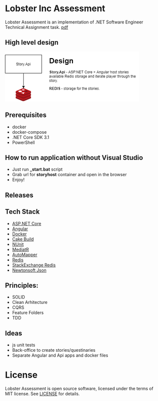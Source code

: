 # Lobster Inc Assessment
Lobster Assessment is an implementation of .NET Software Engineer Technical Assignment task. [pdf](docs/assessment.pdf)

## High level design 
![High level design](docs/high-level-design-v0.1.png)

## Prerequisites
* docker 
* docker-compose
* .NET Core SDK 3.1
* PowerShell

## How to run application without Visual Studio
 * Just run **_start.bat** script
 * Grab url for **storyhost** container and open in the browser
 * Enjoy!

## Releases
 
## Tech Stack
 * [ASP.NET Core](https://docs.microsoft.com/en-us/aspnet/core/?view=aspnetcore-3.1)
 * [Angular](https://angular.io/)
 * [Docker](https://www.docker.com/)
 * [Cake Build](https://cakebuild.net/)
 * [NUnit](https://nunit.org/)
 * [MediatR](https://github.com/jbogard/MediatR)
 * [AutoMapper](https://automapper.org/)
 * [Redis](https://redis.io/)
 * [StackExchange Redis](https://github.com/StackExchange/StackExchange.Redis)
 * [Newtonsoft Json](https://www.newtonsoft.com/json)

## Principles:
 * SOLID
 * Clean Arhitecture
 * CQRS
 * Feature Folders
 * TDD

## Ideas
 * js unit tests
 * Back-office to create stories/questinaries
 * Separate Angular and Api apps and docker files

# License

Lobster Assessment is open source software, licensed under the terms of MIT license. 
See [LICENSE](LICENSE) for details.

